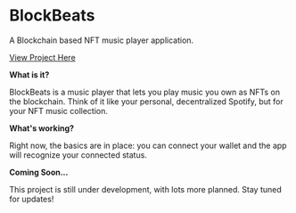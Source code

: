 # BlockBeats

A Blockchain based NFT music player application.

[View Project Here](https://dapp-zvea.vercel.app/)

**What is it?**

BlockBeats is a music player that lets you play music you own as NFTs on the blockchain. Think of it like your personal, decentralized Spotify, but for your NFT music collection.

**What's working?**

Right now, the basics are in place: you can connect your wallet and the app will recognize your connected status.

**Coming Soon...**

This project is still under development, with lots more planned. Stay tuned for updates!
